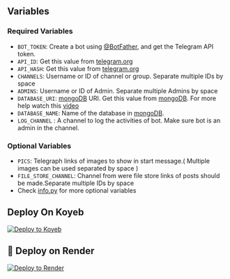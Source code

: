 
## Variables

### Required Variables
* `BOT_TOKEN`: Create a bot using [@BotFather](https://telegram.dog/BotFather), and get the Telegram API token.
* `API_ID`: Get this value from [telegram.org](https://my.telegram.org/apps)
* `API_HASH`: Get this value from [telegram.org](https://my.telegram.org/apps)
* `CHANNELS`: Username or ID of channel or group. Separate multiple IDs by space
* `ADMINS`: Username or ID of Admin. Separate multiple Admins by space
* `DATABASE_URI`: [mongoDB](https://www.mongodb.com) URI. Get this value from [mongoDB](https://www.mongodb.com). For more help watch this [video](https://youtu.be/1G1XwEOnxxo)
* `DATABASE_NAME`: Name of the database in [mongoDB](https://www.mongodb.com).
* `LOG_CHANNEL` : A channel to log the activities of bot. Make sure bot is an admin in the channel.
### Optional Variables
* `PICS`: Telegraph links of images to show in start message.( Multiple images can be used separated by space )
* `FILE_STORE_CHANNEL`: Channel from were file store links of posts should be made.Separate multiple IDs by space
* Check [info.py](https://github.com/pykinsu/tele-filter-bot/blob/main/info.py
) for more optional variables


## Deploy On Koyeb
[![Deploy to Koyeb](https://www.koyeb.com/static/images/deploy/button.svg)](https://app.koyeb.com/deploy?name=tele-filter-bot&repository=itskissu%2FFilter&branch=main&instance_type=free&instances_min=0&autoscaling_sleep_idle_delay=300&env%5BADMINS%5D=&env%5BAPI_HASH%5D=&env%5BAPI_ID%5D=&env%5BBOT_TOKEN%5D=&env%5BDATABASE_URL%5D=&env%5BLOG_CHANNEL%5D=)

## 🚀 Deploy on Render

[![Deploy to Render](https://render.com/images/deploy-to-render-button.svg)](https://render.com/deploy?repo=https://github.com/itskissu/Filter)
